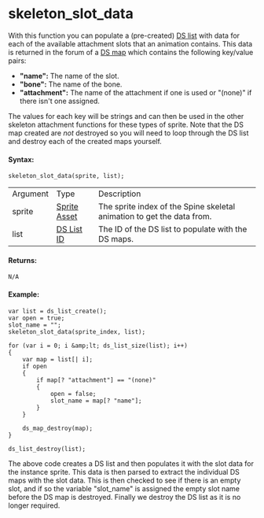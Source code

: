 # skeleton_slot_data

With this function you can populate a (pre-created) [DS
list](../../../../Data_Structures/DS_Lists/DS_Lists) with data for
each of the available attachment slots that an animation contains. This
data is returned in the forum of a [DS
map](../../../../Data_Structures/DS_Maps/DS_Maps) which contains the
following key/value pairs:

-   **"name":** The name of the slot.
-   **"bone":** The name of the bone.
-   **"attachment":** The name of the attachment if one is used or
    "(none)" if there isn't one assigned.

The values for each key will be strings and can then be used in the
other skeleton attachment functions for these types of sprite. Note that
the DS map created are *not* destroyed so you will need to loop through
the DS list and destroy each of the created maps yourself.

#### Syntax:

``` gml
skeleton_slot_data(sprite, list);
```

|          |                                                                                                                   |                                                                        |
|----------|-------------------------------------------------------------------------------------------------------------------|------------------------------------------------------------------------|
| Argument | Type                                                                                                              | Description                                                            |
| sprite   |  [Sprite Asset](../../../../../../../The_Asset_Editors/Sprites)                                               | The sprite index of the Spine skeletal animation to get the data from. |
| list     |  [DS List ID](../../../../../../../GameMaker_Language/GML_Reference/Data_Structures/DS_Lists/ds_list_create)  | The ID of the DS list to populate with the DS maps.                    |

#### Returns:

``` gml
N/A
```

#### Example:

``` gml
var list = ds_list_create();
var open = true;
slot_name = "";
skeleton_slot_data(sprite_index, list);

for (var i = 0; i &amp;lt; ds_list_size(list); i++)
{
    var map = list[| i];
    if open
    {
        if map[? "attachment"] == "(none)"
        {
            open = false;
            slot_name = map[? "name"];
        }
    }

    ds_map_destroy(map);
}

ds_list_destroy(list);
```

The above code creates a DS list and then populates it with the slot
data for the instance sprite. This data is then parsed to extract the
individual DS maps with the slot data. This is then checked to see if
there is an empty slot, and if so the variable "slot_name" is assigned
the empty slot name before the DS map is destroyed. Finally we destroy
the DS list as it is no longer required.

